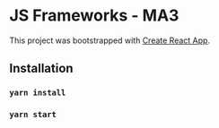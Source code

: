 # JS Frameworks - MA3

This project was bootstrapped with [Create React App](https://github.com/facebook/create-react-app).

## Installation
### `yarn install`
### `yarn start`